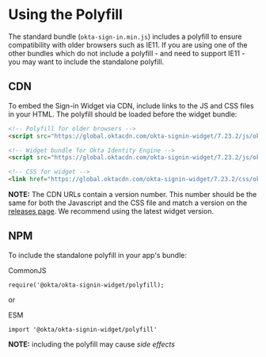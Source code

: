 # Using the Polyfill

The standard bundle (`okta-sign-in.min.js`) includes a polyfill to ensure compatibility with older browsers such as IE11. If you are using one of the other bundles which do not include a polyfill - and need to support IE11 - you may want to include the standalone polyfill.

## CDN

To embed the Sign-in Widget via CDN, include links to the JS and CSS files in your HTML. The polyfill should be loaded before the widget bundle:


```html
<!-- Polyfill for older browsers -->
<script src="https://global.oktacdn.com/okta-signin-widget/7.23.2/js/okta-sign-in.polyfill.min.js" type="text/javascript" integrity="sha384-QzQIGwIndxyBdHRQOwgjmQJLod6LRMchZyYg7RUq8FUECvPvreqauQhkU2FF9EGD" crossorigin="anonymous"></script>

<!-- Widget bundle for Okta Identity Engine -->
<script src="https://global.oktacdn.com/okta-signin-widget/7.23.2/js/okta-sign-in.oie.min.js" type="text/javascript" integrity="sha384-SbYtUGmgP4OtCtkqRegGw6MGzFqmKyYQcH4CglAe6zct6wNNWtVfd425N+uga3x1" crossorigin="anonymous"></script>

<!-- CSS for widget -->
<link href="https://global.oktacdn.com/okta-signin-widget/7.23.2/css/okta-sign-in.min.css" type="text/css" rel="stylesheet" integrity="sha384-63aTBe2wMqzMRsDHNmlF/FreSWmf3p08BhUDoPlzVf3d+stbkfWtqmdyJ4He5m3m" crossorigin="anonymous" />
```

**NOTE:** The CDN URLs contain a version number. This number should be the same for both the Javascript and the CSS file and match a version on the [releases page](https://github.com/okta/okta-signin-widget/releases). We recommend using the latest widget version.

## NPM

To include the standalone polyfill in your app's bundle:

CommonJS
```
require('@okta/okta-signin-widget/polyfill);
```

or

ESM
```
import '@okta/okta-signin-widget/polyfill'
```

**NOTE:** including the polyfill may cause *side effects*
